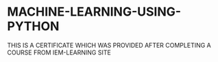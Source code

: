 # MACHINE-LEARNING-USING-PYTHON
THIS IS A CERTIFICATE WHICH WAS PROVIDED AFTER COMPLETING A COURSE FROM IEM-LEARNING SITE 
